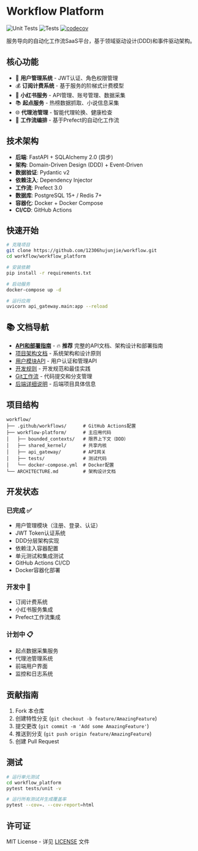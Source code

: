 # Workflow Platform

![Unit Tests](https://github.com/12306hujunjie/workflow/actions/workflows/unit-tests.yml/badge.svg)
![Tests](https://github.com/12306hujunjie/workflow/actions/workflows/test.yml/badge.svg)
[![codecov](https://codecov.io/gh/12306hujunjie/workflow/branch/master/graph/badge.svg)](https://codecov.io/gh/12306hujunjie/workflow)

服务导向的自动化工作流SaaS平台，基于领域驱动设计(DDD)和事件驱动架构。

## 核心功能

- 🔐 **用户管理系统** - JWT认证、角色权限管理
- 💰 **订阅计费系统** - 基于服务的阶梯式计费模型
- 📱 **小红书服务** - API管理、账号管理、数据采集
- 📚 **起点服务** - 热榜数据抓取、小说信息采集
- 🌐 **代理池管理** - 智能代理轮换、健康检查
- 🔄 **工作流编排** - 基于Prefect的自动化工作流

## 技术架构

- **后端**: FastAPI + SQLAlchemy 2.0 (异步)
- **架构**: Domain-Driven Design (DDD) + Event-Driven
- **数据验证**: Pydantic v2
- **依赖注入**: Dependency Injector
- **工作流**: Prefect 3.0
- **数据库**: PostgreSQL 15+ / Redis 7+
- **容器化**: Docker + Docker Compose
- **CI/CD**: GitHub Actions

## 快速开始

```bash
# 克隆项目
git clone https://github.com/12306hujunjie/workflow.git
cd workflow/workflow_platform

# 安装依赖
pip install -r requirements.txt

# 启动服务
docker-compose up -d

# 运行应用
uvicorn api_gateway.main:app --reload
```

## 📚 文档导航

- **[API和部署指南](docs/API_AND_DEPLOYMENT_GUIDE.md)** - 🔥 **推荐** 完整的API文档、架构设计和部署指南
- [项目架构文档](ARCHITECTURE.md) - 系统架构和设计原则
- [用户模块API](docs/user-module-api.md) - 用户认证和管理API
- [开发规则](docs/workflow/DEVELOPMENT_RULES.md) - 开发规范和最佳实践
- [Git工作流](docs/workflow/GIT_WORKFLOW.md) - 代码提交和分支管理
- [后端详细说明](workflow_platform/README.md) - 后端项目具体信息

## 项目结构

```
workflow/
├── .github/workflows/      # GitHub Actions配置
├── workflow-platform/      # 主应用代码
│   ├── bounded_contexts/   # 限界上下文（DDD）
│   ├── shared_kernel/      # 共享内核
│   ├── api_gateway/        # API网关
│   ├── tests/              # 测试代码
│   └── docker-compose.yml  # Docker配置
└── ARCHITECTURE.md         # 架构设计文档
```

## 开发状态

### 已完成 ✅
- 用户管理模块（注册、登录、认证）
- JWT Token认证系统
- DDD分层架构实现
- 依赖注入容器配置
- 单元测试和集成测试
- GitHub Actions CI/CD
- Docker容器化部署

### 开发中 🚧
- 订阅计费系统
- 小红书服务集成
- Prefect工作流集成

### 计划中 📋
- 起点数据采集服务
- 代理池管理系统
- 前端用户界面
- 监控和日志系统

## 贡献指南

1. Fork 本仓库
2. 创建特性分支 (`git checkout -b feature/AmazingFeature`)
3. 提交更改 (`git commit -m 'Add some AmazingFeature'`)
4. 推送到分支 (`git push origin feature/AmazingFeature`)
5. 创建 Pull Request

## 测试

```bash
# 运行单元测试
cd workflow_platform
pytest tests/unit -v

# 运行所有测试并生成覆盖率
pytest --cov=. --cov-report=html
```

## 许可证

MIT License - 详见 [LICENSE](LICENSE) 文件